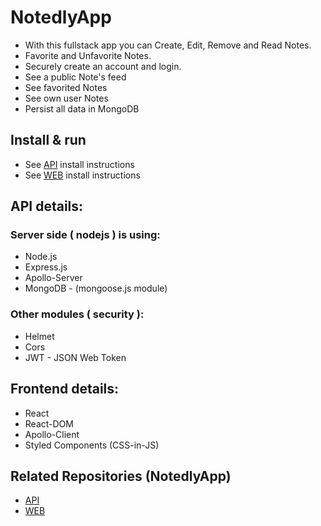# NotedlyApp
- With this fullstack app you can Create, Edit, Remove and Read Notes.
- Favorite and Unfavorite Notes.
- Securely create an account and login.
- See a public Note's feed 
- See favorited Notes 
- See own user Notes
- Persist all data in MongoDB



## Install & run
- See [API](https://github.com/) install instructions
- See [WEB](https://github.com/) install instructions




## API details:

### Server side ( nodejs ) is using:
- Node.js
- Express.js
- Apollo-Server
- MongoDB - (mongoose.js module)


### Other modules ( security ):
- Helmet
- Cors
- JWT - JSON Web Token

## Frontend details:
- React
- React-DOM
- Apollo-Client
- Styled Components (CSS-in-JS)



## Related Repositories (NotedlyApp)

- [API](https://github.com/)
- [WEB](https://github.coom/)
